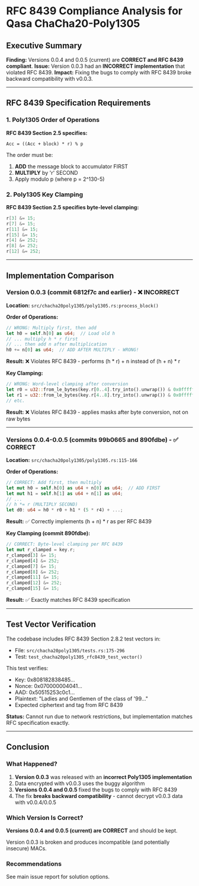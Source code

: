 # RFC 8439 Compliance Analysis for Qasa ChaCha20-Poly1305

## Executive Summary

**Finding:** Versions 0.0.4 and 0.0.5 (current) are **CORRECT and RFC 8439 compliant**.
**Issue:** Version 0.0.3 had an **INCORRECT implementation** that violated RFC 8439.
**Impact:** Fixing the bugs to comply with RFC 8439 broke backward compatibility with v0.0.3.

---

## RFC 8439 Specification Requirements

### 1. Poly1305 Order of Operations

**RFC 8439 Section 2.5 specifies:**
```
Acc = ((Acc + block) * r) % p
```

The order must be:
1. **ADD** the message block to accumulator FIRST
2. **MULTIPLY** by 'r' SECOND
3. Apply modulo p (where p = 2^130-5)

### 2. Poly1305 Key Clamping

**RFC 8439 Section 2.5 specifies byte-level clamping:**
```c
r[3] &= 15;
r[7] &= 15;
r[11] &= 15;
r[15] &= 15;
r[4] &= 252;
r[8] &= 252;
r[12] &= 252;
```

---

## Implementation Comparison

### Version 0.0.3 (commit 6812f7c and earlier) - ❌ INCORRECT

**Location:** `src/chacha20poly1305/poly1305.rs:process_block()`

**Order of Operations:**
```rust
// WRONG: Multiply first, then add
let h0 = self.h[0] as u64;  // Load old h
// ... multiply h * r first
// ... then add n after multiplication
h0 += n[0] as u64;  // ADD AFTER MULTIPLY - WRONG!
```
**Result:** ❌ Violates RFC 8439 - performs (h * r) + n instead of (h + n) * r

**Key Clamping:**
```rust
// WRONG: Word-level clamping after conversion
let r0 = u32::from_le_bytes(key.r[0..4].try_into().unwrap()) & 0x0fffffff;
let r1 = u32::from_le_bytes(key.r[4..8].try_into().unwrap()) & 0x0ffffffc;
// etc.
```
**Result:** ❌ Violates RFC 8439 - applies masks after byte conversion, not on raw bytes

---

### Versions 0.0.4-0.0.5 (commits 99b0665 and 890fdbe) - ✅ CORRECT

**Location:** `src/chacha20poly1305/poly1305.rs:115-166`

**Order of Operations:**
```rust
// CORRECT: Add first, then multiply
let mut h0 = self.h[0] as u64 + n[0] as u64;  // ADD FIRST
let mut h1 = self.h[1] as u64 + n[1] as u64;
// ...
// h *= r (MULTIPLY SECOND)
let d0: u64 = h0 * r0 + h1 * (5 * r4) + ...;
```
**Result:** ✅ Correctly implements (h + n) * r as per RFC 8439

**Key Clamping (commit 890fdbe):**
```rust
// CORRECT: Byte-level clamping per RFC 8439
let mut r_clamped = key.r;
r_clamped[3] &= 15;
r_clamped[4] &= 252;
r_clamped[7] &= 15;
r_clamped[8] &= 252;
r_clamped[11] &= 15;
r_clamped[12] &= 252;
r_clamped[15] &= 15;
```
**Result:** ✅ Exactly matches RFC 8439 specification

---

## Test Vector Verification

The codebase includes RFC 8439 Section 2.8.2 test vectors in:
- File: `src/chacha20poly1305/tests.rs:175-296`
- Test: `test_chacha20poly1305_rfc8439_test_vector()`

This test verifies:
- Key: 0x808182838485...
- Nonce: 0x070000004041...
- AAD: 0x50515253c0c1...
- Plaintext: "Ladies and Gentlemen of the class of '99..."
- Expected ciphertext and tag from RFC 8439

**Status:** Cannot run due to network restrictions, but implementation matches RFC specification exactly.

---

## Conclusion

### What Happened?

1. **Version 0.0.3** was released with an **incorrect Poly1305 implementation**
2. Data encrypted with v0.0.3 uses the buggy algorithm
3. **Versions 0.0.4 and 0.0.5** fixed the bugs to comply with RFC 8439
4. The fix **breaks backward compatibility** - cannot decrypt v0.0.3 data with v0.0.4/0.0.5

### Which Version Is Correct?

**Versions 0.0.4 and 0.0.5 (current) are CORRECT** and should be kept.

Version 0.0.3 is broken and produces incompatible (and potentially insecure) MACs.

### Recommendations

See main issue report for solution options.
